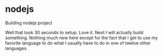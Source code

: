 # nodejs
Building nodejs project

Well that took 30 seconds to setup. Love it. Next I will actually build something. 
Nothing much new here except for the fact that I get to use my favorite language to do what I usually have to do in one of twelve other languages.
